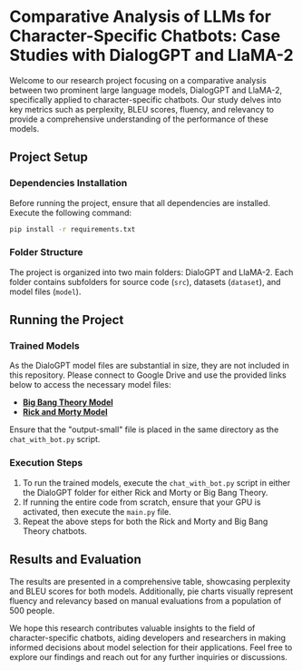 # Comparative Analysis of LLMs for Character-Specific Chatbots: Case Studies with DialogGPT and LlaMA-2

Welcome to our research project focusing on a comparative analysis between two prominent large language models, DialogGPT and LlaMA-2, specifically applied to character-specific chatbots. Our study delves into key metrics such as perplexity, BLEU scores, fluency, and relevancy to provide a comprehensive understanding of the performance of these models.

## Project Setup

### Dependencies Installation
Before running the project, ensure that all dependencies are installed. Execute the following command:

```bash
pip install -r requirements.txt
```

### Folder Structure
The project is organized into two main folders: DialoGPT and LlaMA-2. Each folder contains subfolders for source code (`src`), datasets (`dataset`), and model files (`model`).

## Running the Project

### Trained Models
As the DialoGPT model files are substantial in size, they are not included in this repository. Please connect to Google Drive and use the provided links below to access the necessary model files:

- [**Big Bang Theory Model**](https://drive.google.com/drive/folders/1CBpYKxK1L1odNu6GLvd0RVuUtQa_K5Lb?usp=sharing)
- [**Rick and Morty Model**](https://drive.google.com/drive/folders/1BxKQ41QSZ6HOjCn0NVoerrzZhDKSfSse?usp=sharing)

Ensure that the "output-small" file is placed in the same directory as the `chat_with_bot.py` script.

### Execution Steps

1. To run the trained models, execute the `chat_with_bot.py` script in either the DialoGPT folder for either Rick and Morty or Big Bang Theory.
2. If running the entire code from scratch, ensure that your GPU is activated, then execute the `main.py` file.
3. Repeat the above steps for both the Rick and Morty and Big Bang Theory chatbots.

## Results and Evaluation

The results are presented in a comprehensive table, showcasing perplexity and BLEU scores for both models. Additionally, pie charts visually represent fluency and relevancy based on manual evaluations from a population of 500 people.

We hope this research contributes valuable insights to the field of character-specific chatbots, aiding developers and researchers in making informed decisions about model selection for their applications. Feel free to explore our findings and reach out for any further inquiries or discussions.
